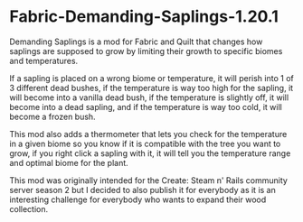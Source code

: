 # Fabric-Demanding-Saplings-1.20.1
Demanding Saplings is a mod for Fabric and Quilt that changes how saplings are supposed to grow by limiting their growth to specific biomes and temperatures.

If a sapling is placed on a wrong biome or temperature, it will perish into 1 of 3 different dead bushes, if the temperature is way too high for the sapling, it will become into a vanilla dead bush,
if the temperature is slightly off, it will become into a dead sapling, and if the temperature is way too cold, it will become a frozen bush.

This mod also adds a thermometer that lets you check for the temperature in a given biome so you know if it is compatible with the tree you want to grow, if you right click a sapling with it, it will tell you the temperature range
and optimal biome for the plant.

This mod was originally intended for the Create: Steam n' Rails community server season 2 but I decided to also publish it for everybody as it is an interesting challenge for everybody who wants to expand their wood collection.
